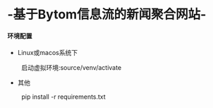 # -基于Bytom信息流的新闻聚合网站-

#### 环境配置

* Linux或macos系统下

&ensp;&ensp;&ensp;&ensp; 启动虚拟环境:source/venv/activate

* 其他

&ensp;&ensp;&ensp;&ensp; pip install -r requirements.txt


